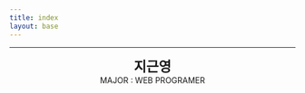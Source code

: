 ```yaml
---
title: index
layout: base
---
```


* * *
<center>
<span style=
"font-size:170%;
font-weight:bold">
지근영
</span>
</center>

<center>MAJOR : WEB PROGRAMER</center>

<!-- <center>Korean University</center>

<center>145, Anam-ro, Seongbuk-gu, Seoul, Republic of Korea</center> -->

